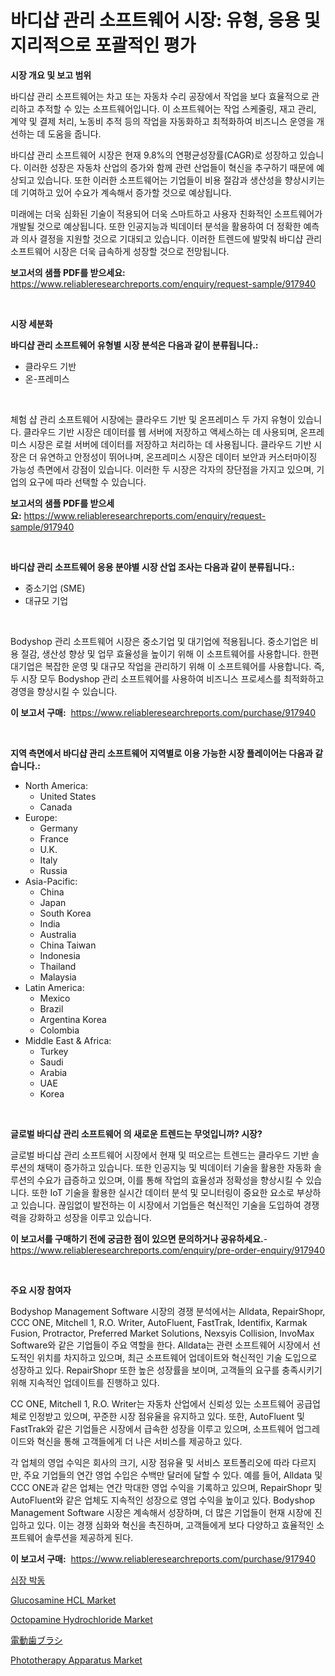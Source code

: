 <p><h1>바디샵 관리 소프트웨어 시장: 유형, 응용 및 지리적으로 포괄적인 평가</h1></p><p><strong>시장 개요 및 보고 범위</strong></p>
<p><p>바디샵 관리 소프트웨어는 차고 또는 자동차 수리 공장에서 작업을 보다 효율적으로 관리하고 추적할 수 있는 소프트웨어입니다. 이 소프트웨어는 작업 스케줄링, 재고 관리, 계약 및 결제 처리, 노동비 추적 등의 작업을 자동화하고 최적화하여 비즈니스 운영을 개선하는 데 도움을 줍니다.</p><p>바디샵 관리 소프트웨어 시장은 현재 9.8%의 연평균성장률(CAGR)로 성장하고 있습니다. 이러한 성장은 자동차 산업의 증가와 함께 관련 산업들이 혁신을 추구하기 때문에 예상되고 있습니다. 또한 이러한 소프트웨어는 기업들이 비용 절감과 생산성을 향상시키는 데 기여하고 있어 수요가 계속해서 증가할 것으로 예상됩니다.</p><p>미래에는 더욱 심화된 기술이 적용되어 더욱 스마트하고 사용자 친화적인 소프트웨어가 개발될 것으로 예상됩니다. 또한 인공지능과 빅데이터 분석을 활용하여 더 정확한 예측과 의사 결정을 지원할 것으로 기대되고 있습니다. 이러한 트렌드에 발맞춰 바디샵 관리 소프트웨어 시장은 더욱 급속하게 성장할 것으로 전망됩니다.</p></p>
<p><strong>보고서의 샘플 PDF를 받으세요:</strong> <a href="https://www.reliableresearchreports.com/enquiry/request-sample/917940">https://www.reliableresearchreports.com/enquiry/request-sample/917940</a></p>
<p>&nbsp;</p>
<p><strong>시장 세분화</strong></p>
<p><strong>바디샵 관리 소프트웨어 유형별 시장 분석은 다음과 같이 분류됩니다.:</strong></p>
<p><ul><li>클라우드 기반</li><li>온-프레미스</li></ul></p>
<p>&nbsp;</p>
<p><p>체험 샵 관리 소프트웨어 시장에는 클라우드 기반 및 온프레미스 두 가지 유형이 있습니다. 클라우드 기반 시장은 데이터를 웹 서버에 저장하고 액세스하는 데 사용되며, 온프레미스 시장은 로컬 서버에 데이터를 저장하고 처리하는 데 사용됩니다. 클라우드 기반 시장은 더 유연하고 안정성이 뛰어나며, 온프레미스 시장은 데이터 보안과 커스터마이징 가능성 측면에서 강점이 있습니다. 이러한 두 시장은 각자의 장단점을 가지고 있으며, 기업의 요구에 따라 선택할 수 있습니다.</p></p>
<p><strong>보고서의 샘플 PDF를 받으세요:</strong>&nbsp;<a href="https://www.reliableresearchreports.com/enquiry/request-sample/917940">https://www.reliableresearchreports.com/enquiry/request-sample/917940</a></p>
<p>&nbsp;</p>
<p><strong> 바디샵 관리 소프트웨어 응용 분야별 시장 산업 조사는 다음과 같이 분류됩니다.:</strong></p>
<p><ul><li>중소기업 (SME)</li><li>대규모 기업</li></ul></p>
<p>&nbsp;</p>
<p><p>Bodyshop 관리 소프트웨어 시장은 중소기업 및 대기업에 적용됩니다. 중소기업은 비용 절감, 생산성 향상 및 업무 효율성을 높이기 위해 이 소프트웨어를 사용합니다. 한편 대기업은 복잡한 운영 및 대규모 작업을 관리하기 위해 이 소프트웨어를 사용합니다. 즉, 두 시장 모두 Bodyshop 관리 소프트웨어를 사용하여 비즈니스 프로세스를 최적화하고 경영을 향상시킬 수 있습니다.</p></p>
<p><strong>이 보고서 구매:</strong>&nbsp; <a href="https://www.reliableresearchreports.com/purchase/917940">https://www.reliableresearchreports.com/purchase/917940</a></p>
<p>&nbsp;</p>
<p><strong>지역 측면에서 바디샵 관리 소프트웨어 지역별로 이용 가능한 시장 플레이어는 다음과 같습니다.:</strong></p>
<p><ul>
    <li>
        North America:
        <ul>
            <li>United States</li>
            <li>Canada</li>
        </ul>
    </li>
    <li>
        Europe:
        <ul>
            <li>Germany</li>
            <li>France</li>
            <li>U.K.</li>
            <li>Italy</li>
            <li>Russia</li>
        </ul>
    </li>
    <li>
        Asia-Pacific:
        <ul>
            <li>China</li>
            <li>Japan</li>
            <li>South Korea</li>
            <li>India</li>
            <li>Australia</li>
            <li>China Taiwan</li>
            <li>Indonesia</li>
            <li>Thailand</li>
            <li>Malaysia</li>
        </ul>
    </li>
    <li>
        Latin America:
        <ul>
            <li>Mexico</li>
            <li>Brazil</li>
            <li>Argentina Korea</li>
            <li>Colombia</li>
        </ul>
    </li>
    <li>
        Middle East & Africa:
        <ul>
            <li>Turkey</li>
            <li>Saudi</li>
            <li>Arabia</li>
            <li>UAE</li>
            <li>Korea</li>
        </ul>
    </li>
    </ul></p>
<p>&nbsp;</p>
<p><strong>글로벌 바디샵 관리 소프트웨어 의 새로운 트렌드는 무엇입니까? 시장?</strong></p>
<p><p>글로벌 바디샵 관리 소프트웨어 시장에서 현재 및 떠오르는 트렌드는 클라우드 기반 솔루션의 채택이 증가하고 있습니다. 또한 인공지능 및 빅데이터 기술을 활용한 자동화 솔루션의 수요가 급증하고 있으며, 이를 통해 작업의 효율성과 정확성을 향상시킬 수 있습니다. 또한 IoT 기술을 활용한 실시간 데이터 분석 및 모니터링이 중요한 요소로 부상하고 있습니다. 끊임없이 발전하는 이 시장에서 기업들은 혁신적인 기술을 도입하여 경쟁력을 강화하고 성장을 이루고 있습니다.</p></p>
<p><strong>이 보고서를 구매하기 전에 궁금한 점이 있으면 문의하거나 공유하세요.</strong>- <a href="https://www.reliableresearchreports.com/enquiry/pre-order-enquiry/917940">https://www.reliableresearchreports.com/enquiry/pre-order-enquiry/917940</a></p>
<p>&nbsp;</p>
<p><strong>주요 시장 참여자</strong></p>
<p><p>Bodyshop Management Software 시장의 경쟁 분석에서는 Alldata, RepairShopr, CCC ONE, Mitchell 1, R.O. Writer, AutoFluent, FastTrak, Identifix, Karmak Fusion, Protractor, Preferred Market Solutions, Nexsyis Collision, InvoMax Software와 같은 기업들이 주요 역할을 한다. Alldata는 관련 소프트웨어 시장에서 선도적인 위치를 차지하고 있으며, 최근 소프트웨어 업데이트와 혁신적인 기술 도입으로 성장하고 있다. RepairShopr 또한 높은 성장률을 보이며, 고객들의 요구를 충족시키기 위해 지속적인 업데이트를 진행하고 있다.</p><p>CC ONE, Mitchell 1, R.O. Writer는 자동차 산업에서 신뢰성 있는 소프트웨어 공급업체로 인정받고 있으며, 꾸준한 시장 점유율을 유지하고 있다. 또한, AutoFluent 및 FastTrak와 같은 기업들은 시장에서 급속한 성장을 이루고 있으며, 소프트웨어 업그레이드와 혁신을 통해 고객들에게 더 나은 서비스를 제공하고 있다.</p><p>각 업체의 영업 수익은 회사의 크기, 시장 점유율 및 서비스 포트폴리오에 따라 다르지만, 주요 기업들의 연간 영업 수입은 수백만 달러에 달할 수 있다. 예를 들어, Alldata 및 CCC ONE과 같은 업체는 연간 막대한 영업 수익을 기록하고 있으며, RepairShopr 및 AutoFluent와 같은 업체도 지속적인 성장으로 영업 수익을 높이고 있다. Bodyshop Management Software 시장은 계속해서 성장하며, 더 많은 기업들이 현재 시장에 진입하고 있다. 이는 경쟁 심화와 혁신을 촉진하며, 고객들에게 보다 다양하고 효율적인 소프트웨어 솔루션을 제공하게 된다.</p></p>
<p><strong>이 보고서 구매:</strong>&nbsp;&nbsp;<a href="https://www.reliableresearchreports.com/purchase/917940">https://www.reliableresearchreports.com/purchase/917940</a></p>
<p><p><a href="https://medium.com/@glendatilghmankmgz0rbhwpy/%EC%8B%AC%EC%9E%A5-%EB%B0%95%EC%B6%9C-%EC%8B%9C%EC%9E%A5-%EC%A1%B0%EC%82%AC-%EB%B3%B4%EA%B3%A0%EC%84%9C-%EA%B7%B8-%EC%97%AD%EC%82%AC-%EB%B0%8F-2024%EB%85%84%EB%B6%80%ED%84%B0-2031%EB%85%84%EA%B9%8C%EC%A7%80%EC%9D%98-%EC%98%88%EC%83%81-%EA%B2%B0%EA%B3%BC-ae5dda83e9c5">심장 박동</a></p><p><a href="https://view.publitas.com/reportprime-1/glucosamine-hcl-market-size-and-growth-market-segmentation-regional-and-country-breakdowns-and-market-trends-for-period-from-2024-2031/">Glucosamine HCL Market</a></p><p><a href="https://view.publitas.com/reportprime-1/octopamine-hydrochloride-market-size-evaluating-its-market-trends-growth-and-projections-2024-2031/">Octopamine Hydrochloride Market</a></p><p><a href="https://medium.com/@joanna-goyvaerts/%E9%9B%BB%E5%8B%95%E6%AD%AF%E3%83%96%E3%83%A9%E3%82%B7%E3%81%AE%E5%B8%82%E5%A0%B4%E5%8B%95%E5%90%91%E3%81%A8%E5%B8%82%E5%A0%B4%E5%88%86%E6%9E%90%E3%81%AF-2024%E5%B9%B4%E3%81%8B%E3%82%892031%E5%B9%B4%E3%81%BE%E3%81%A7%E3%81%AE%E4%BA%88%E6%B8%AC%E3%81%A8%E3%81%AA%E3%81%A3%E3%81%A6%E3%81%84%E3%81%BE%E3%81%99-da41376d285f">電動歯ブラシ</a></p><p><a href="https://issuu.com/reportprime-2/docs/phototherapy-apparatus-market-size-2030.pptx">Phototherapy Apparatus Market</a></p></p>
